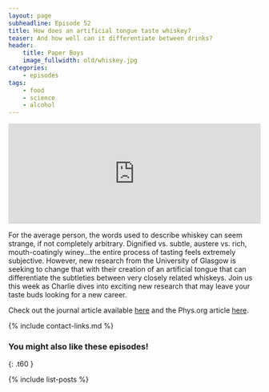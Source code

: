 ```yaml
---
layout: page
subheadline: Episode 52
title: How does an artificial tongue taste whiskey?
teaser: And how well can it differentiate between drinks?
header:
    title: Paper Boys
    image_fullwidth: old/whiskey.jpg
categories:
    - episodes
tags:
    - food
    - science
    - alcohol
---
```


<iframe src="https://pinecast.com/player/1f79a751-cefb-4685-932e-213228ea699f?theme=thick" seamless height="200" style="border:0" class="pinecast-embed" frameborder="0" width="100%"></iframe>

For the average person, the words used to describe whiskey can seem strange, if not completely arbitrary. Dignified vs. subtle, austere vs. rich, mouth-coatingly winey...the entire process of tasting feels extremely subjective. However, new research from the University of Glasgow is seeking to change that with their creation of an artificial tongue that can differentiate the subtleties between very closely related whiskeys. Join us this week as Charlie dives into exciting new research that may leave your taste buds looking for a new career.

Check out the journal article available [here](https://phys.org/news/2019-08-artificial-tongue-distinguish-whiskies.html) and the Phys.org article [here](https://phys.org/news/2019-08-artificial-tongue-distinguish-whiskies.html).

{% include contact-links.md %}

### You might also like these episodes!
{: .t60 }

{% include list-posts %}